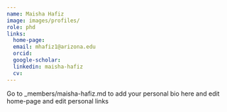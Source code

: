 ```yaml
---
name: Maisha Hafiz
image: images/profiles/
role: phd
links:
  home-page: 
  email: mhafiz1@arizona.edu
  orcid: 
  google-scholar: 
  linkedin: maisha-hafiz
  cv: 
---
```


Go to _members/maisha-hafiz.md to add your personal bio here and edit home-page and edit personal links
